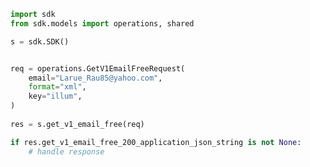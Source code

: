 <!-- Start SDK Example Usage -->
```python
import sdk
from sdk.models import operations, shared

s = sdk.SDK()


req = operations.GetV1EmailFreeRequest(
    email="Larue_Rau85@yahoo.com",
    format="xml",
    key="illum",
)
    
res = s.get_v1_email_free(req)

if res.get_v1_email_free_200_application_json_string is not None:
    # handle response
```
<!-- End SDK Example Usage -->